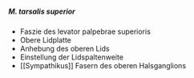 ##### M. tarsalis superior
*   Faszie des levator palpebrae superioris
*   Obere Lidplatte
*   Anhebung des oberen Lids
*   Einstellung der Lidspaltenweite
*   [[Sympathikus]] Fasern des oberen Halsganglions